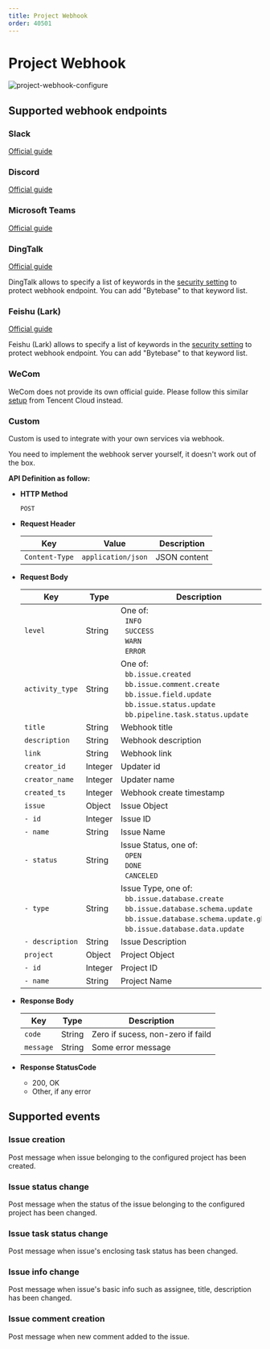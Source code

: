 ```yaml
---
title: Project Webhook
order: 40501
---
```


# Project Webhook

![project-webhook-configure](/static/docs-assets/project-webhook-configure.png)

## Supported webhook endpoints

### Slack

[Official guide](https://api.slack.com/messaging/webhooks)

### Discord

[Official guide](https://support.discord.com/hc/en-us/articles/228383668-Intro-to-Webhooks)

### Microsoft Teams

[Official guide](https://docs.microsoft.com/en-us/microsoftteams/platform/webhooks-and-connectors/how-to/add-incoming-webhook)

### DingTalk

[Official guide](https://developers.dingtalk.com/document/robots/custom-robot-access)

<hint-block type="info">

DingTalk allows to specify a list of keywords in the [security setting](https://developers.dingtalk.com/document/robots/customize-robot-security-settings) to protect webhook endpoint. You can add "Bytebase" to that keyword list.

</hint-block>

### Feishu (Lark)

[Official guide](https://www.feishu.cn/hc/zh-CN/articles/360024984973)

<hint-block type="info">

Feishu (Lark) allows to specify a list of keywords in the [security setting](https://www.feishu.cn/hc/zh-CN/articles/360024984973#lineguid-RahdJr) to protect webhook endpoint. You can add "Bytebase" to that keyword list.

</hint-block>

### WeCom

WeCom does not provide its own official guide. Please follow this similar [setup](https://intl.cloud.tencent.com/zh/document/product/614/39581) from Tencent Cloud instead.

### Custom

Custom is used to integrate with your own services via webhook.

<hint-block type="info">

You need to implement the webhook server yourself, it doesn't work out of the box.

</hint-block>

**API Definition as follow:**

- **HTTP Method**

  `POST`

- **Request Header**

  | Key            | Value              | Description  |
  | -------------- | ------------------ | ------------ |
  | `Content-Type` | `application/json` | JSON content |

- **Request Body**

  | Key          | Type            | Description  |
  | ------------ | ---------------- | ------------ |
  | `level` | String | One of: <br/>&nbsp;&nbsp;`INFO`<br/>&nbsp;&nbsp;`SUCCESS`<br/>&nbsp;&nbsp;`WARN`<br/>&nbsp;&nbsp;`ERROR` |
  | `activity_type` | String | One of: <br/>&nbsp;&nbsp;`bb.issue.created`<br/>&nbsp;&nbsp;`bb.issue.comment.create`<br/>&nbsp;&nbsp;`bb.issue.field.update`<br/>&nbsp;&nbsp;`bb.issue.status.update`<br/>&nbsp;&nbsp;`bb.pipeline.task.status.update`  |
  | `title` | String | Webhook title |
  | `description` | String | Webhook description |
  | `link` | String | Webhook link |
  | `creator_id` | Integer  | Updater id |
  | `creator_name` | Integer  | Updater name |
  | `created_ts` | Integer  | Webhook create timestamp |
  | `issue` | Object  | Issue Object |
  | `- id` | Integer  | Issue ID |
  | `- name` | String  | Issue Name |
  | `- status` | String  | Issue Status, one of: <br/>&nbsp;&nbsp;`OPEN`<br/>&nbsp;&nbsp;`DONE`<br/>&nbsp;&nbsp;`CANCELED`|
  | `- type`   | String  | Issue Type, one of: <br/>&nbsp;&nbsp;`bb.issue.database.create`<br/>&nbsp;&nbsp;`bb.issue.database.schema.update`<br/>&nbsp;&nbsp;`bb.issue.database.schema.update.ghost`<br/>&nbsp;&nbsp;`bb.issue.database.data.update`| 
  | `- description`| String | Issue Description|
  | `project` | Object | Project Object |
  | `- id`    | Integer | Project ID |
  | `- name`  | String  | Project Name |

- **Response Body**

  | Key          | Type            | Description  |
  | ------------ | ---------------- | ------------ |
  | `code` | String | Zero if sucess, non-zero if faild  |
  | `message` | String |  Some error message   |

- **Response StatusCode**
  - 200, OK
  - Other, if any error

## Supported events

### Issue creation

Post message when issue belonging to the configured project has been created.

### Issue status change

Post message when the status of the issue belonging to the configured project has been changed.

### Issue task status change

Post message when issue's enclosing task status has been changed.

### Issue info change

Post message when issue's basic info such as assignee, title, description has been changed.

### Issue comment creation

Post message when new comment added to the issue.
